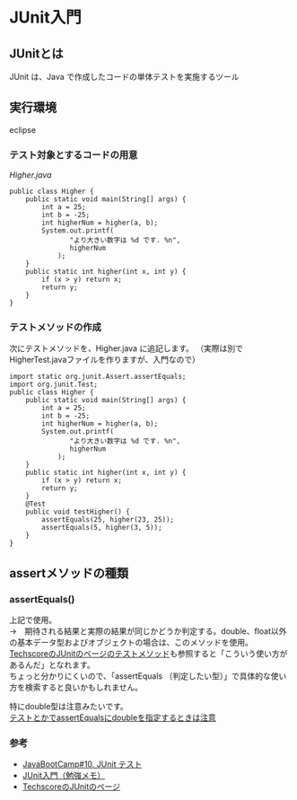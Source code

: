 # JUnit入門

## JUnitとは

JUnit は、Java で作成したコードの単体テストを実施するツール  

## 実行環境

eclipse

### テスト対象とするコードの用意

*Higher.java*

```
public class Higher {
    public static void main(String[] args) {
        int a = 25;
        int b = -25;
        int higherNum = higher(a, b);
        System.out.printf(
               "より大きい数字は %d です. %n",
               higherNum
            );
    }
    public static int higher(int x, int y) {
        if (x > y) return x;
        return y;
    }
}
```

### テストメソッドの作成

次にテストメソッドを、Higher.java に追記します。 （実際は別でHigherTest.javaファイルを作りますが、入門なので） 

```
import static org.junit.Assert.assertEquals;
import org.junit.Test;
public class Higher {
    public static void main(String[] args) {
        int a = 25;
        int b = -25;
        int higherNum = higher(a, b);
        System.out.printf(
               "より大きい数字は %d です. %n",
               higherNum
            );
    }
    public static int higher(int x, int y) {
        if (x > y) return x;
        return y;
    }
    @Test
    public void testHigher() {
        assertEquals(25, higher(23, 25));
        assertEquals(5, higher(3, 5));
    }
}
```

## assertメソッドの種類

### assertEquals()

上記で使用。  
→　期待される結果と実際の結果が同じかどうか判定する。double、float以外の基本データ型およびオブジェクトの場合は、このメソッドを使用。
[TechscoreのJUnitのページのテストメソッド](https://www.techscore.com/tech/Java/Others/JUnit/2-2/)も参照すると「こういう使い方があるんだ」となれます。  
ちょっと分かりにくいので、「assertEquals （判定したい型）」で具体的な使い方を検索すると良いかもしれません。  

特にdouble型は注意みたいです。  
[テストとかでassertEqualsにdoubleを指定するときは注意](https://qiita.com/tao829/items/313ab27ca7ab94a11cf7)



### 参考

- [JavaBootCamp#10. JUnit テスト](https://fs5013-furi-sutao.github.io/java-bootcamp/advanced/10-junit-test)
- [JUnit入門（勉強メモ）](https://qiita.com/yuk0ga/items/74a0dbe36da02b358451)
- [TechscoreのJUnitのページ](https://www.techscore.com/tech/Java/Others/JUnit/index/)